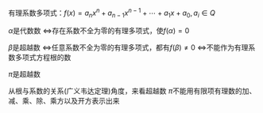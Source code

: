 有理系数多项式：$f(x)=a_nx^n+a_{n-1}x^{n-1}+\cdots+a_1x+a_0,a_i\in Q$

$\alpha$是代数数
$\Leftrightarrow$存在系数不全为零的有理多项式，使$f(\alpha)=0$

$\beta$是超越数
$\Leftrightarrow$任意系数不全为零的有理多项式，都有$f(\beta)\neq0$
$\Leftrightarrow$不能作为有理系数多项式方程根的数

$\pi$是超越数

从根与系数的关系(广义韦达定理)角度，来看超越数
$\pi$不能用有限项有理数的加、减、乘、除、乘方以及开方表示出来
